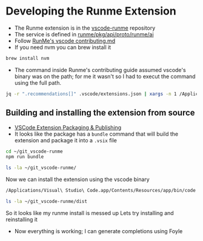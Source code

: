 # Developing the Runme Extension

* The Runme extension is in the [vscode-runme](https://github.com/stateful/vscode-runme) repository
* The service is defined in [runme/pkg/api/proto/runme/ai](https://github.com/stateful/runme/tree/main/pkg/api/proto/runme/ai)
* Follow [RunMe's vscode contributing.md](https://github.com/stateful/vscode-runme/blob/main/CONTRIBUTING.md)
* If you need nvm you can brew install it

```sh {"id":"01HY2569DM0SR533BT4ZJTD2WV"}
brew install nvm
```

* The command inside Runme's contributing guide assumed vscode's binary was on the path; for me it wasn't so I had to execut
   the command using the full path.

```sh {"id":"01HY2584G3Q0A89TK1NRWVH0ZN"}
jq -r ".recommendations[]" .vscode/extensions.json | xargs -n 1 /Applications/Visual\ Studio\ Code.app/Contents/Resources/app/bin/code --force --install-extension
```

## Building and installing the extension from source

* [VSCode Extension Packaging & Publishing](https://code.visualstudio.com/api/working-with-extensions/publishing-extension)
* It looks like the package has a `bundle` command that will build the extension and package it into a `.vsix` file

```sh {"id":"01HY25HEG7CR7QCGJSERF3BB4K"}
cd ~/git_vscode-runme
npm run bundle
```

```sh {"id":"01HY25KVHCN2P1W9NV0ECD1TW0"}
ls -la ~/git_vscode-runme/
```

Now we can install the extension using the vscode binary

```sh {"id":"01HY25NW7H5RRC50HJBJJ0XYDM"}
/Applications/Visual\ Studio\ Code.app/Contents/Resources/app/bin/code --force --install-extension ~/git_vscode-runme/runme-3.5.3.vsix
```

```sh {"id":"01HY264KZTS4J9NHJASJT1GYJ7"}
ls -la ~/git_vscode-runme/dist
```

So it looks like my runme install is messed up
Lets try installing and reinstalling it 
* Now everything is working; I can generate completions using Foyle